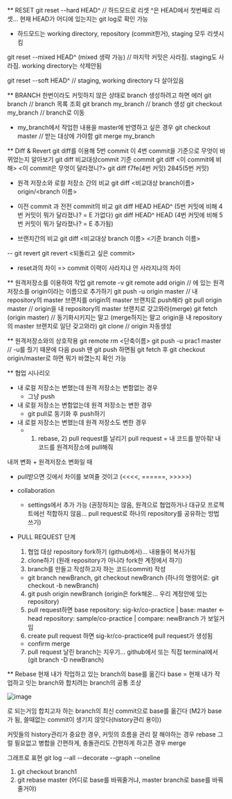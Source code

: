 ** RESET
git reset --hard HEAD^  // 하드모드로 리셋 ^은 HEAD에서 첫번째로 리셋... 현재 HEAD가 어디에 있는지는 git log로 확인 가능
  - 하드모드는 working directory, repository (commit한거), staging 모두 리셋시킴

git reset --mixed HEAD^ (mixed 생략 가능) // 마지막 커밋은 사라짐. staging도 사라짐. working directory는 삭제안됨

git reset --soft HEAD^ // staging, working directory 다 살아있음



** BRANCH
한번이라도 커밋하지 않은 상태로 branch 생성하려고 하면 에러
git branch // branch 목록 조회
git branch my_branch // branch 생성
git checkout my_branch // branch로 이동

- my_branch에서 작업한 내용을 master에 반영하고 싶은 경우
git checkout master // 받는 대상에 가야함
git merge my_branch


** Diff & Revert
git diff를 이용해 5번 commit 이 4번 commit을 기준으로 무엇이 바뀌었는지 알아보기
git diff 비교대상commit 기준 commit
git diff <이 commit에 비해> <이 commit은 무엇이 달라졌니?>
git diff f7fe(4번 커밋) 2845(5번 커밋)

- 원격 저장소와 로컬 저장소 간의 비교
git diff <비교대상 branch이름> origin/<branch 이름>

- 이전 commit 과 전전 commit의 비교
git diff HEAD HEAD^ (5번 커밋에 비해 4번 커밋이 뭐가 달라졌나? = E 가없다)
git diff HEAD^ HEAD (4번 커밋에 비해 5번 커밋이 뭐가 달라졌나? = E 추가됨)

- 브랜치간의 비교
git diff <비교대상 branch 이름> <기준 branch 이름>

-- git revert
git revert <되돌리고 싶은 commit>
- reset과의 차이 => commit 이력이 사라지냐 안 사라지냐의 차이

** 원격저장소를 이용하여 작업
git remote -v
git remote add origin <url> // <url>에 있는 원격저장소를 origin이라는 이름으로 추가하기
git push -u origin master // 내 repository의 master 브랜치를 origin의 master 브랜치로 push해라
git pull origin master // origin을 내 repository의 master 브랜치로 갖고와라(merge)
git fetch (origin master) // 동기화시키지는 말고 (merge하지는 말고 origin을 내 repository의 master 브랜치로 일단 갖고와라)
git clone <url> // origin 자동생성

** 원격저장소와의 상호작용
git remote rm <단축이름>
git push -u prac1 master // -u를 줬기 때문에 다음 push 땐 git push 하면됨
git fetch 후 git checkout origin/master로 하면 뭐가 바꼈는지 확인 가능

** 협업 시나리오
- 내 로컬 저장소는 변했는데 원격 저장소는 변함없는 경우
  - 그냥 push
- 내 로컬 저장소는 변함없는데 원격 저장소는 변한 경우
  - git pull로 동기화 후 push하기
- 내 로컬 저장소는 변했는데 원격 저장소도 변한 경우
  - 1) rebase, 2) pull request를 날리기
pull request = 내 코드를 받아줘! 내 코드를 원격저장소에 pull해줘

내꺼 변화 + 원격저장소 변화일 때
  - pull받으면 깃에서 차이를 보여줄 것이고 (<<<<, ======, >>>>>)

- collaboration
  - settings에서 추가 가능 (권장하지는 않음, 원격으로 협업하거나 대규모 프로젝트에선 적합하지 않음... pull request로 하나의 repository를 공유하는 방법 쓰기)

- PULL REQUEST 단계
  1) 협업 대상 repository fork하기 (github에서)... 내용들이 복사가됨
  2) clone하기 (원래 repository가 아니라 fork한 계정에서 하기)
  3) branch를 만들고 작성하고자 하는 코드(commit) 작성
    - git branch newBranch, git checkout newBranch (하나의 명령어로: git checkout -b newBranch)
  4) git push origin newBranch (origin은 fork해온... 우리 계정안에 있는 repository)
  5) pull request하면 base repository: sig-kr/co-practice | base: master   <- head repository: sample/co-practice | compare: newBranch
     가 보일거임
  6) create pull request 하면 sig-kr/co-practice에 pull request가 생성됨
    - confirm merge
  7) pull request 날린 branch는 지우기... github에서 또는 직접 terminal에서(git branch -D newBranch)


** Rebase
현재 내가 작업하고 있는 branch의 base를 옮긴다
base = 현재 내가 작업하고 잇는 branch와 합치려는 branch의 공통 조상

![image](https://user-images.githubusercontent.com/46738034/153879182-1f04185c-5f15-47ab-8be3-04ba1cc6196a.png)

로 되는거임
합치고자 하는 branch의 최신 commit으로 base를 옮긴다 (M2가 base가 됨, 쓸때없는 commit이 생기지 않앗다(history관리 용이))

커밋들의 history관리가 중요한 경우, 커밋의 흐름을 관리 잘 해야하는 경우 rebase
그럴 필요없고 병합을 간편하게, 충돌관리도 간편하게 하고픈 경우 merge

그래프로 표현
git log --all --decorate --graph --oneline

1) git checkout branch1
2) git rebase master (어디로 base를 바꿔줄거냐, master branch로 base를 바꿔줄거야)
